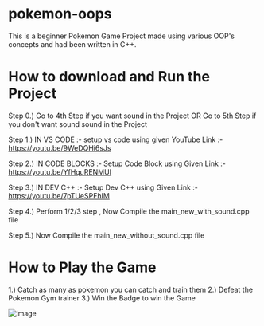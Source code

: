 # pokemon-oops
This is a beginner Pokemon Game Project made using various OOP's concepts and had been written in C++.

# How to download and Run the Project
Step 0.) Go to 4th Step if you want sound in the Project OR  Go to 5th Step if you don't want sound sound in the Project 

Step 1.) IN VS CODE :- setup vs code using given YouTube Link :- https://youtu.be/9WeDQHi6sJs  

Step 2.) IN CODE BLOCKS :- Setup Code Block using Given Link :- https://youtu.be/YfHquRENMUI 

Step 3.) IN DEV C++ :- Setup Dev C++ using Given Link :-  https://youtu.be/7pTUeSPFhIM 

Step 4.) Perform 1/2/3 step , Now Compile the main_new_with_sound.cpp file  

Step 5.) Now Compile the main_new_without_sound.cpp file   

# How to Play the Game 
1.) Catch as many as pokemon you can catch and train them
2.) Defeat the Pokemon Gym trainer 
3.) Win the Badge to win the Game




 ![image](https://user-images.githubusercontent.com/87773889/165109078-2e1d11bf-128d-4a3b-a1c5-0e9bd7bdb923.png)

